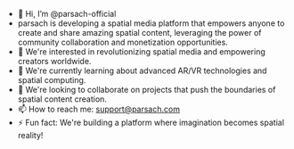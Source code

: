 


- 👋 Hi, I’m @parsach-official
- parsach is developing a spatial media platform that empowers anyone to create and share amazing spatial content, leveraging the power of community collaboration and monetization opportunities. 
- 👀 We're interested in revolutionizing spatial media and empowering creators worldwide.
- 🌱 We're currently learning about advanced AR/VR technologies and spatial computing.
- 💞️ We're looking to collaborate on projects that push the boundaries of spatial content creation.
- 📫 How to reach me: support@parsach.com
- ⚡ Fun fact: We're building a platform where imagination becomes spatial reality!
